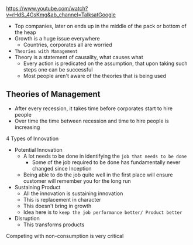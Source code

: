 https://www.youtube.com/watch?v=rHdS_4GsKmg&ab_channel=TalksatGoogle

- Top companies, later on ends up in the middle of the pack or bottom of the heap
- Growth is a huge issue everywhere
	- Countries, corporates all are worried
- `Theories with Management`
- Theory is a statement of causality, what causes what
	- Every action is predicated on the assumption, that upon taking such steps one can be successful
	- Most people aren't aware of the theories that is being used
	
## Theories of Management

- After every recession, it takes time before corporates start to hire people
- Over time the time between recession and time to hire people is increasing

4 Types of Innovation
- Potential Innovation
	- A lot needs to be done in identifying the `job that needs to be done`
		- Some of the job required to be done has fundamentally never changed since Inception
	- Being able to do the job quite well in the first place will ensure customer will remember you for the long run
- Sustaining Product
	- All the innovation is sustaining innovation
	- This is replacement in character
	- This doesn't bring in growth
	- Idea here is to `keep the job performance better/ Product better`
- Disruption
	- This transforms products

Competing with non-consumption is very critical